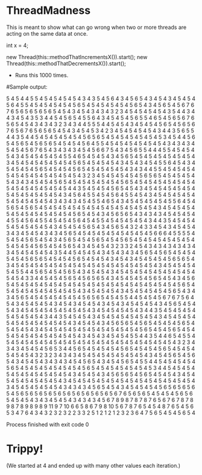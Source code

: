 # ThreadMadness
This is meant to show what can go wrong when two
or more threads are acting on the same data at once. 

int x = 4; 

new Thread(this::methodThatIncrementsX()).start(); 
new Thread(this::methodThatDecrementsX()).start(); 

- Runs this 1000 times.

#Sample output: 

5
4
5
4
4
5
5
4
5
4
5
4
5
4
5
4
3
4
3
5
4
5
6
4
3
4
5
6
5
4
3
4
5
4
3
4
5
4
5
4
5
6
4
5
5
4
5
4
5
4
5
4
5
4
5
6
5
4
5
4
5
4
5
4
5
4
5
6
5
4
3
4
5
6
5
4
5
6
7
6
7
6
5
6
5
6
5
6
5
6
5
4
5
4
3
4
5
4
3
4
3
4
3
2
3
4
5
4
5
4
5
4
5
4
3
5
4
4
3
4
4
3
4
5
4
3
5
3
4
4
5
4
5
6
5
4
5
5
6
4
3
4
5
4
5
4
5
6
5
5
4
6
5
4
5
6
5
6
7
6
5
6
5
4
5
4
3
4
3
4
3
2
3
4
3
4
4
5
5
5
4
4
5
4
5
4
3
4
5
4
5
4
5
6
5
4
5
6
5
6
7
6
5
6
7
6
5
6
5
6
5
4
5
4
3
4
5
4
5
3
4
2
3
4
5
4
5
4
5
4
5
4
3
4
4
3
5
6
5
5
4
4
3
5
4
4
5
4
5
4
5
4
5
4
5
4
5
6
5
6
5
4
5
4
5
4
5
4
5
4
5
4
5
3
4
5
4
4
5
6
5
4
5
6
5
4
5
6
5
6
5
4
5
4
5
4
5
6
4
5
5
4
5
4
5
4
5
4
5
4
5
4
5
4
3
4
3
4
3
4
5
4
5
4
5
6
7
6
5
4
3
4
3
4
3
4
5
4
5
6
6
7
5
4
3
4
5
6
5
5
4
4
4
5
5
4
5
4
5
4
5
4
3
4
5
4
5
4
5
4
5
4
5
5
4
6
5
4
5
4
5
4
3
4
5
6
5
4
5
4
5
4
5
4
5
4
5
4
5
4
3
4
5
4
5
4
5
4
5
4
5
4
5
4
5
6
5
4
5
4
5
4
5
4
3
4
5
4
3
4
5
4
5
5
6
4
5
4
3
4
5
4
5
4
5
4
5
6
5
4
5
4
5
4
5
6
5
4
5
4
5
4
5
4
5
4
3
4
3
4
4
5
5
4
5
4
5
4
5
4
5
4
5
4
5
4
5
4
5
4
5
4
5
4
5
4
3
2
3
4
5
4
5
4
5
4
5
4
5
6
5
6
5
4
5
4
5
4
5
4
5
4
3
4
3
4
5
4
5
4
5
6
5
4
5
4
5
4
5
4
5
4
5
4
5
6
5
4
5
4
5
4
5
4
5
4
5
4
5
4
5
4
5
4
5
4
5
4
5
4
5
4
5
4
4
3
5
4
5
4
5
4
5
6
5
4
5
4
3
4
5
4
5
4
5
4
5
4
5
4
5
4
5
4
5
4
5
4
5
4
5
4
3
4
5
6
4
5
5
4
5
4
5
6
4
5
5
4
5
4
3
4
5
4
5
4
5
4
5
4
5
4
5
4
5
4
5
4
5
4
3
4
3
4
3
4
5
4
5
5
4
6
5
4
3
4
5
4
5
4
5
4
5
4
5
5
6
4
5
4
5
6
5
4
5
6
5
4
5
4
5
4
5
4
5
4
5
4
5
4
5
4
5
4
5
4
5
4
5
4
5
4
3
4
5
4
5
4
5
4
5
4
5
4
5
4
5
4
5
4
5
4
5
4
5
6
5
4
5
4
3
4
5
6
5
6
5
4
3
4
3
4
3
4
5
4
5
4
5
4
4
5
5
4
5
6
4
5
5
4
5
4
5
4
5
6
4
5
4
5
5
4
5
4
5
4
5
4
5
4
3
4
4
3
5
4
5
4
5
4
5
4
5
4
5
4
5
4
5
4
3
4
5
4
5
4
5
6
5
4
3
4
5
6
5
4
3
2
4
3
3
4
5
4
3
4
5
4
5
4
3
4
3
4
5
4
5
4
3
4
3
4
5
6
5
4
5
4
5
4
5
4
5
4
5
4
5
4
5
4
5
6
6
6
4
5
5
5
5
4
5
4
5
4
5
6
5
4
5
4
3
4
5
6
5
4
5
4
5
6
5
4
5
4
5
6
5
4
5
4
5
4
5
4
5
4
5
4
5
4
5
4
5
4
5
4
5
6
5
4
5
4
5
6
5
4
3
4
5
4
5
4
3
2
3
3
2
4
5
4
3
4
3
4
3
4
3
4
3
4
3
4
5
4
5
4
5
4
5
4
3
5
4
4
5
4
5
4
5
4
3
4
5
4
3
4
3
4
5
6
5
4
5
6
5
4
5
4
5
4
5
4
5
4
5
6
5
6
5
4
5
4
5
4
5
6
5
4
5
4
5
4
3
4
5
4
3
4
5
4
5
4
5
4
5
6
5
6
5
4
3
4
5
4
5
4
5
4
5
4
5
4
5
4
5
4
5
4
5
4
5
4
5
4
5
4
5
4
5
4
5
4
3
4
5
4
5
4
5
4
5
4
5
5
4
4
5
6
5
4
5
4
5
6
5
4
3
4
5
4
5
4
3
4
5
4
5
4
5
4
5
4
5
4
5
4
5
4
5
4
5
4
5
4
3
3
4
4
5
4
5
4
5
6
5
4
5
6
5
6
5
4
3
4
5
4
5
4
5
4
5
6
5
4
5
4
3
4
5
6
5
4
5
4
5
4
5
4
5
4
5
4
5
4
5
4
5
4
5
4
5
4
5
4
5
4
5
4
5
4
5
4
5
4
5
4
5
6
5
4
5
4
5
4
5
4
5
4
5
4
5
4
5
4
5
4
3
4
5
4
5
4
5
4
3
4
5
4
5
4
5
4
5
4
5
6
5
4
3
4
3
4
5
6
5
4
5
4
5
4
5
4
5
4
5
4
5
6
5
6
5
4
5
4
5
5
4
4
5
4
5
4
5
6
7
6
7
5
6
4
5
4
3
4
5
4
5
4
5
4
3
4
5
4
3
4
5
4
5
4
3
4
5
4
3
4
5
4
5
4
5
4
3
4
5
6
5
4
5
4
5
4
3
4
5
4
5
4
5
4
5
4
5
4
5
4
5
4
3
4
5
4
5
4
5
4
5
4
3
4
4
3
5
4
5
4
5
4
5
4
5
4
5
4
5
4
5
4
3
4
4
3
5
4
5
4
5
4
3
4
5
4
5
4
5
4
5
4
5
4
5
4
3
4
5
4
5
4
5
4
5
4
5
4
5
4
5
4
5
4
5
4
5
4
3
4
5
4
5
4
3
4
5
6
5
6
5
4
5
6
5
4
5
4
5
4
5
6
5
4
5
4
5
4
5
4
3
4
5
4
5
4
5
4
5
4
5
4
5
4
5
4
5
4
5
4
5
4
5
6
5
4
5
4
5
6
5
4
5
4
5
4
5
4
5
4
5
4
5
4
5
4
5
4
5
4
3
4
5
4
3
4
5
4
5
4
5
5
4
4
3
5
4
4
6
5
4
5
5
4
5
4
5
4
5
4
5
4
5
4
5
4
5
4
5
4
5
4
5
4
5
4
5
4
5
4
5
4
5
4
5
4
5
4
5
4
3
2
3
4
3
4
3
4
5
4
5
4
5
6
5
3
4
4
5
6
5
4
5
4
5
4
5
4
5
6
5
4
5
4
5
4
5
6
5
4
5
4
5
4
5
4
5
4
5
4
3
2
3
2
3
4
3
4
3
4
5
4
5
4
5
4
5
4
5
4
5
4
5
4
3
4
5
4
5
6
5
4
5
6
5
4
3
4
5
4
5
4
3
4
3
4
3
4
5
4
5
6
5
4
3
4
5
4
5
6
5
4
5
5
4
4
5
4
5
4
5
4
5
4
5
6
5
4
5
4
5
4
5
4
5
4
5
4
5
4
5
6
5
4
5
4
5
4
5
4
5
4
5
4
5
3
4
4
5
4
5
4
5
4
5
4
5
4
5
4
5
4
5
4
5
4
5
4
3
4
5
4
5
4
3
4
5
6
5
6
5
4
5
6
5
4
5
4
5
4
3
4
5
4
5
4
5
4
5
4
5
4
5
4
5
4
3
4
5
4
5
4
5
4
5
4
5
4
5
4
5
4
5
4
5
4
5
4
5
4
5
4
5
4
3
4
5
4
5
4
5
4
5
4
5
4
3
4
3
4
3
4
5
6
5
4
5
4
3
4
5
4
5
4
5
4
5
6
5
6
5
6
5
6
5
4
5
6
5
6
5
6
5
6
5
6
5
6
5
6
5
6
5
6
5
6
5
6
7
6
5
6
5
6
5
4
5
4
5
4
5
6
5
6
5
4
5
4
5
4
3
4
3
4
5
4
5
4
3
4
3
4
3
4
5
6
7
8
9
8
7
8
7
8
7
6
5
6
7
6
7
8
7
8
9
8
7
8
9
8
9
8
9
11
9
7
10
6
6
5
8
6
7
9
8
10
5
6
7
8
7
6
5
4
5
4
8
7
6
5
4
5
6
5
3
4
7
6
4
3
4
3
2
3
2
3
2
2
3
3
2
5
1
2
1
2
1
2
3
2
3
6
4
7
5
6
5
4
5
4
5
6
5
4

Process finished with exit code 0

# Trippy! 
(We started at 4 and ended up with many other values each iteration.)